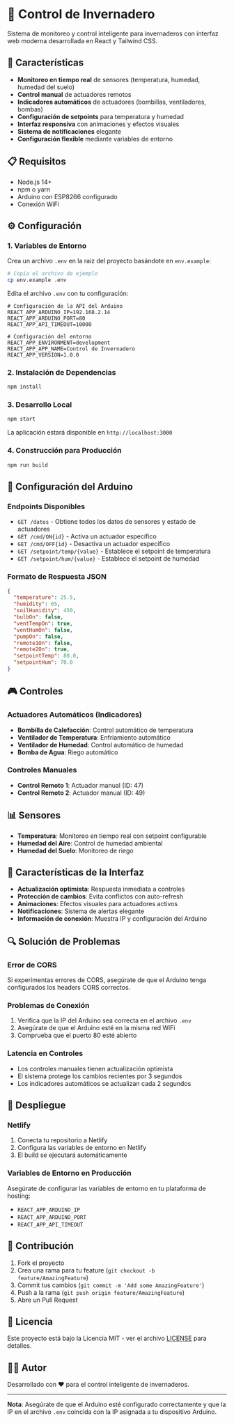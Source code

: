# 🌱 Control de Invernadero

Sistema de monitoreo y control inteligente para invernaderos con interfaz web moderna desarrollada en React y Tailwind CSS.

## 🚀 Características

- **Monitoreo en tiempo real** de sensores (temperatura, humedad, humedad del suelo)
- **Control manual** de actuadores remotos
- **Indicadores automáticos** de actuadores (bombillas, ventiladores, bombas)
- **Configuración de setpoints** para temperatura y humedad
- **Interfaz responsiva** con animaciones y efectos visuales
- **Sistema de notificaciones** elegante
- **Configuración flexible** mediante variables de entorno

## 📋 Requisitos

- Node.js 14+ 
- npm o yarn
- Arduino con ESP8266 configurado
- Conexión WiFi

## ⚙️ Configuración

### 1. Variables de Entorno

Crea un archivo `.env` en la raíz del proyecto basándote en `env.example`:

```bash
# Copia el archivo de ejemplo
cp env.example .env
```

Edita el archivo `.env` con tu configuración:

```env
# Configuración de la API del Arduino
REACT_APP_ARDUINO_IP=192.168.2.14
REACT_APP_ARDUINO_PORT=80
REACT_APP_API_TIMEOUT=10000

# Configuración del entorno
REACT_APP_ENVIRONMENT=development
REACT_APP_APP_NAME=Control de Invernadero
REACT_APP_VERSION=1.0.0
```

### 2. Instalación de Dependencias

```bash
npm install
```

### 3. Desarrollo Local

```bash
npm start
```

La aplicación estará disponible en `http://localhost:3000`

### 4. Construcción para Producción

```bash
npm run build
```

## 🔧 Configuración del Arduino

### Endpoints Disponibles

- `GET /datos` - Obtiene todos los datos de sensores y estado de actuadores
- `GET /cmd/ON{id}` - Activa un actuador específico
- `GET /cmd/OFF{id}` - Desactiva un actuador específico
- `GET /setpoint/temp/{value}` - Establece el setpoint de temperatura
- `GET /setpoint/hum/{value}` - Establece el setpoint de humedad

### Formato de Respuesta JSON

```json
{
  "temperature": 25.5,
  "humidity": 65,
  "soilHumidity": 450,
  "bulbOn": false,
  "ventTempOn": true,
  "ventHumOn": false,
  "pumpOn": false,
  "remote1On": false,
  "remote2On": true,
  "setpointTemp": 80.0,
  "setpointHum": 70.0
}
```

## 🎮 Controles

### Actuadores Automáticos (Indicadores)
- **Bombilla de Calefacción**: Control automático de temperatura
- **Ventilador de Temperatura**: Enfriamiento automático
- **Ventilador de Humedad**: Control automático de humedad
- **Bomba de Agua**: Riego automático

### Controles Manuales
- **Control Remoto 1**: Actuador manual (ID: 47)
- **Control Remoto 2**: Actuador manual (ID: 49)

## 📊 Sensores

- **Temperatura**: Monitoreo en tiempo real con setpoint configurable
- **Humedad del Aire**: Control de humedad ambiental
- **Humedad del Suelo**: Monitoreo de riego

## 🎨 Características de la Interfaz

- **Actualización optimista**: Respuesta inmediata a controles
- **Protección de cambios**: Evita conflictos con auto-refresh
- **Animaciones**: Efectos visuales para actuadores activos
- **Notificaciones**: Sistema de alertas elegante
- **Información de conexión**: Muestra IP y configuración del Arduino

## 🔍 Solución de Problemas

### Error de CORS
Si experimentas errores de CORS, asegúrate de que el Arduino tenga configurados los headers CORS correctos.

### Problemas de Conexión
1. Verifica que la IP del Arduino sea correcta en el archivo `.env`
2. Asegúrate de que el Arduino esté en la misma red WiFi
3. Comprueba que el puerto 80 esté abierto

### Latencia en Controles
- Los controles manuales tienen actualización optimista
- El sistema protege los cambios recientes por 3 segundos
- Los indicadores automáticos se actualizan cada 2 segundos

## 📱 Despliegue

### Netlify
1. Conecta tu repositorio a Netlify
2. Configura las variables de entorno en Netlify
3. El build se ejecutará automáticamente

### Variables de Entorno en Producción
Asegúrate de configurar las variables de entorno en tu plataforma de hosting:
- `REACT_APP_ARDUINO_IP`
- `REACT_APP_ARDUINO_PORT`
- `REACT_APP_API_TIMEOUT`

## 🤝 Contribución

1. Fork el proyecto
2. Crea una rama para tu feature (`git checkout -b feature/AmazingFeature`)
3. Commit tus cambios (`git commit -m 'Add some AmazingFeature'`)
4. Push a la rama (`git push origin feature/AmazingFeature`)
5. Abre un Pull Request

## 📄 Licencia

Este proyecto está bajo la Licencia MIT - ver el archivo [LICENSE](LICENSE) para detalles.

## 👨‍💻 Autor

Desarrollado con ❤️ para el control inteligente de invernaderos.

---

**Nota**: Asegúrate de que el Arduino esté configurado correctamente y que la IP en el archivo `.env` coincida con la IP asignada a tu dispositivo Arduino. 